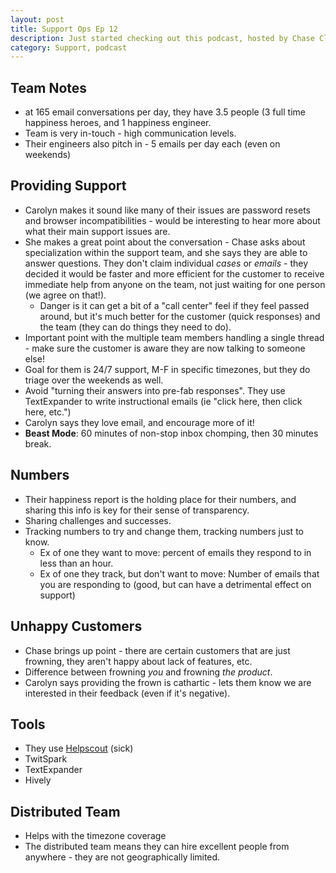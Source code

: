 ```yaml
---
layout: post
title: Support Ops Ep 12
description: Just started checking out this podcast, hosted by Chase Clemons of 37Signals. This episode is with guest Carolyn Kopprasch of Buffer.
category: Support, podcast
---
```


Team Notes
---
* at 165 email conversations per day, they have 3.5 people (3 full time
  happiness heroes, and 1 happiness engineer.
* Team is very in-touch - high communication levels.
* Their engineers also pitch in - 5 emails per day each (even on weekends)

Providing Support
---
* Carolyn makes it sound like many of their issues are password resets and
  browser incompatibilities - would be interesting to hear more about what
  their main support issues are.
* She makes a great point about the conversation - Chase asks about
  specialization within the support team, and she says they are able to answer
  questions. They don't claim individual *cases* or *emails* - they decided it
  would be faster and more efficient for the customer to receive immediate help
  from anyone on the team, not just waiting for one person (we agree on that!).
  * Danger is it can get a bit of a "call center" feel if they feel passed
    around, but it's much better for the customer (quick responses) and the
    team (they can do things they need to do).
* Important point with the multiple team members handling a single thread -
  make sure the customer is aware they are now talking to someone else!
* Goal for them is 24/7 support, M-F in specific timezones, but they do triage
  over the weekends as well.
* Avoid "turning their answers into pre-fab responses". They use TextExpander
  to write instructional emails (ie "click here, then click here, etc.")
* Carolyn says they love email, and encourage more of it!
* **Beast Mode**: 60 minutes of non-stop inbox chomping, then 30 minutes break.

Numbers
---
* Their happiness report is the holding place for their numbers, and sharing
  this info is key for their sense of transparency.
* Sharing challenges and successes.
* Tracking numbers to try and change them, tracking numbers just to know.
  * Ex of one they want to move: percent of emails they respond to in less than 
    an hour.
  * Ex of one they track, but don't want to move: Number of emails that you are responding
    to (good, but can have a detrimental effect on support)

Unhappy Customers
---
* Chase brings up point - there are certain customers that are just frowning,
  they aren't happy about lack of features, etc.
* Difference between frowning *you* and frowning *the product*.
* Carolyn says providing the frown is cathartic - lets them know we are
  interested in their feedback (even if it's negative).

Tools
---
* They use [Helpscout](http://helpscout.net) (sick)
* TwitSpark
* TextExpander
* Hively

Distributed Team
---
* Helps with the timezone coverage
* The distributed team means they can hire excellent people from anywhere -
  they are not geographically limited.
